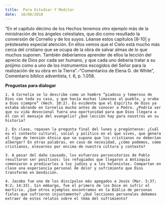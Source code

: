 ```yaml
---
title:  Para Estudiar Y Meditar
date:  10/08/2018
---
```


“En el capítulo décimo de los Hechos tenemos otro ejemplo más de la ministración de los ángeles celestiales, que dio como resultado la conversión de Cornelio y de los suyos. Léanse estos capítulos [8-10] y présteseles especial atención. En ellos vemos que el Cielo está mucho más cerca del cristiano que se ocupa de la obra de salvar almas de lo que muchos suponen. También deberíamos aprender de ellos la lección del aprecio de Dios por cada ser humano, y que cada uno debería tratar a su prójimo como a uno de los instrumentos escogidos del Señor para la realización de su obra en la Tierra”.-“Comentarios de Elena G. de White”, Comentario bíblico adventista, t. 6, p. 1.058.

**Preguntas para dialogar**

`1. A Cornelio se lo describe como un hombre “piadoso y temeroso de Dios con toda su casa, y que hacía muchas limosnas al pueblo, y oraba a Dios siempre” (Hech. 10:2). Es evidente que el Espíritu de Dios ya estaba obrando en Cornelio mucho antes de conocer a Pedro. ¿Podría ser que su vida devocional fuera una oportunidad para que Dios llegara a él con el mensaje del evangelio? ¿Qué lección hay para nosotros en su historia?`

`2. En clase, repasen la pregunta final del lunes y pregúntense: ¿Cuál es el contexto cultural, social y político en el que vives, que genera el tipo de tensión étnica que se supone que los cristianos no deberían albergar? En otras palabras, en caso de necesidad, ¿cómo podemos, como cristianos, elevarnos por encima de nuestra cultura y contexto?`

`3. A pesar del daño causado, los esfuerzos persecutorios de Pablo resultaron ser positivos: los refugiados que llegaron a Antioquía comenzaron a predicarles a los judíos y a los helenistas. Compartan en clase una experiencia personal de dolor y sufrimiento que Dios transformó en bendición.`

`4. Jacobo fue uno de los discípulos más apegados a Jesús (Mar. 5:37; 9:2; 14:33). Sin embargo, fue el primero de los Doce en sufrir el martirio. ¿Qué otros ejemplos encontramos en la Biblia de personas fieles que sufrieron injustamente? ¿Qué lecciones personales debemos extraer de estos relatos sobre el tema del sufrimiento?`